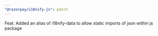 ```yaml
---
"@razorpay/i18nify-js": patch
---
```


Feat: Added an alias of i18nify-data to allow static imports of json within js package
